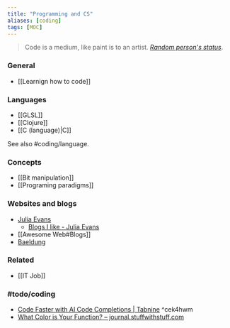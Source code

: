 ```yaml
---
title: "Programming and CS"
aliases: [coding]
tags: [MOC]
---
```


> Code is a medium, like paint is to an artist.
> [*Random person's status*](https://github.com/ceciliamay).

### General
- [[Learnign how to code]]

### Languages
- [[GLSL]]
- [[Clojure]]
- [[C (language)|C]]

See also #coding/language. 

### Concepts
- [[Bit manipulation]]
- [[Programing paradigms]]

### Websites and blogs
- [Julia Evans](https://jvns.ca/)
	- [Blogs I like - Julia Evans](https://jvns.ca/blogroll/)
- [[Awesome Web#Blogs]]
- [Baeldung](https://www.baeldung.com/)

### Related
- [[IT Job]]

### #todo/coding 
- [Code Faster with AI Code Completions | Tabnine](https://www.tabnine.com/) ^cek4hwm
- [What Color is Your Function? – journal.stuffwithstuff.com](https://journal.stuffwithstuff.com/2015/02/01/what-color-is-your-function/)
